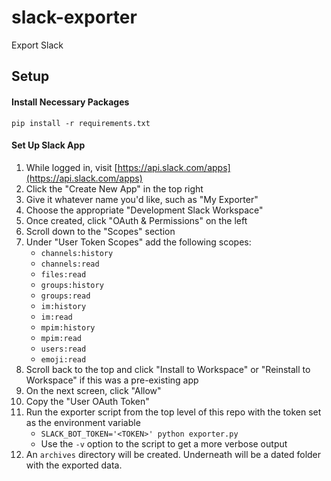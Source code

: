 # slack-exporter
Export Slack

## Setup

#### Install Necessary Packages
`pip install -r requirements.txt`

#### Set Up Slack App

1. While logged in, visit [https://api.slack.com/apps](https://api.slack.com/apps)
1. Click the "Create New App" in the top right
1. Give it whatever name you'd like, such as "My Exporter"
1. Choose the appropriate "Development Slack Workspace"
1. Once created, click "OAuth & Permissions" on the left
1. Scroll down to the "Scopes" section
1. Under "User Token Scopes" add the following scopes:
    * `channels:history`
    * `channels:read`
    * `files:read`
    * `groups:history`
    * `groups:read`
    * `im:history`
    * `im:read`
    * `mpim:history`
    * `mpim:read`
    * `users:read`
    * `emoji:read`
1. Scroll back to the top and click "Install to Workspace" or "Reinstall to Workspace" if this was a pre-existing app
1. On the next screen, click "Allow"
1. Copy the "User OAuth Token"
1. Run the exporter script from the top level of this repo with the token set as the environment variable
    * `SLACK_BOT_TOKEN='<TOKEN>' python exporter.py`
    * Use the `-v` option to the script to get a more verbose output
1. An `archives` directory will be created. Underneath will be a dated folder with the exported data.
